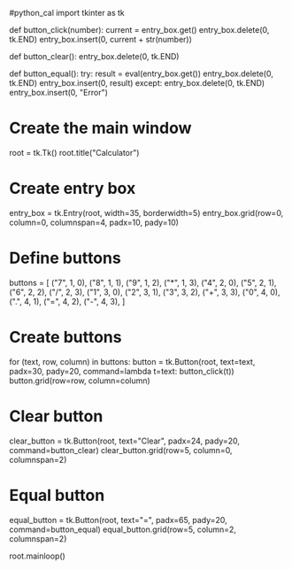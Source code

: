 #python_cal
import tkinter as tk

def button_click(number):
    current = entry_box.get()
    entry_box.delete(0, tk.END)
    entry_box.insert(0, current + str(number))

def button_clear():
    entry_box.delete(0, tk.END)

def button_equal():
    try:
        result = eval(entry_box.get())
        entry_box.delete(0, tk.END)
        entry_box.insert(0, result)
    except:
        entry_box.delete(0, tk.END)
        entry_box.insert(0, "Error")

# Create the main window
root = tk.Tk()
root.title("Calculator")

# Create entry box
entry_box = tk.Entry(root, width=35, borderwidth=5)
entry_box.grid(row=0, column=0, columnspan=4, padx=10, pady=10)

# Define buttons
buttons = [
    ("7", 1, 0), ("8", 1, 1), ("9", 1, 2), ("*", 1, 3),
    ("4", 2, 0), ("5", 2, 1), ("6", 2, 2), ("/", 2, 3),
    ("1", 3, 0), ("2", 3, 1), ("3", 3, 2), ("+", 3, 3),
    ("0", 4, 0), (".", 4, 1), ("=", 4, 2), ("-", 4, 3),
]

# Create buttons
for (text, row, column) in buttons:
    button = tk.Button(root, text=text, padx=30, pady=20, command=lambda t=text: button_click(t))
    button.grid(row=row, column=column)

# Clear button
clear_button = tk.Button(root, text="Clear", padx=24, pady=20, command=button_clear)
clear_button.grid(row=5, column=0, columnspan=2)

# Equal button
equal_button = tk.Button(root, text="=", padx=65, pady=20, command=button_equal)
equal_button.grid(row=5, column=2, columnspan=2)

root.mainloop()
